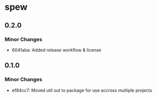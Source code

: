# spew

## 0.2.0

### Minor Changes

- 6041aba: Added release workflow & license

## 0.1.0

### Minor Changes

- ef84cc7: Moved util out to package for use accross multiple projects
